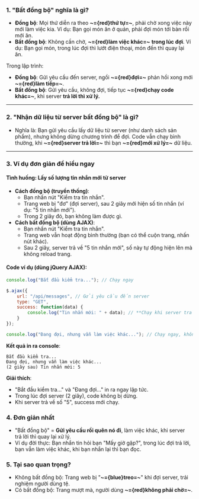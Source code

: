 ### 1. **"Bất đồng bộ" nghĩa là gì?**

- **Đồng bộ**: Mọi thứ diễn ra theo **~={red}thứ tự=~**, phải chờ xong việc này mới làm việc kia. Ví dụ: Bạn gọi món ăn ở quán, phải đợi món tới bàn rồi mới ăn.
- **Bất đồng bộ**: Không cần chờ, **~={red}làm việc khác=~** **trong lúc đợi**. Ví dụ: Bạn gọi món, trong lúc đợi thì lướt điện thoại, món đến thì quay lại ăn.

Trong lập trình:

- **Đồng bộ**: Gửi yêu cầu đến server, ngồi **~={red}đợi=~** phản hồi xong mới **~={red}làm tiếp=~**.
- **Bất đồng bộ**: Gửi yêu cầu, không đợi, tiếp tục **~={red}chạy code khác=~**, khi server **trả lời thì xử lý.**

---

### 2. **"Nhận dữ liệu từ server bất đồng bộ" là gì?**

- Nghĩa là: Bạn gửi yêu cầu lấy dữ liệu từ server (như danh sách sản phẩm), nhưng không dừng chương trình để đợi. Code vẫn chạy bình thường, khi **~={red}server trả lời=~** thì bạn **~={red}mới xử lý=~** dữ liệu.

---

### 3. **Ví dụ đơn giản để hiểu ngay**

#### Tình huống: Lấy số lượng tin nhắn mới từ server

- **Cách đồng bộ (truyền thống)**:
    - Bạn nhấn nút "Kiểm tra tin nhắn".
    - Trang web bị "đơ" (đợi server), sau 2 giây mới hiện số tin nhắn (ví dụ: "5 tin nhắn mới").
    - Trong 2 giây đó, bạn không làm được gì.
- **Cách bất đồng bộ (dùng AJAX)**:
    - Bạn nhấn nút "Kiểm tra tin nhắn".
    - Trang web vẫn hoạt động bình thường (bạn có thể cuộn trang, nhấn nút khác).
    - Sau 2 giây, server trả về "5 tin nhắn mới", số này tự động hiện lên mà không reload trang.

#### Code ví dụ (dùng jQuery AJAX):


```js
console.log("Bắt đầu kiểm tra..."); // Chạy ngay

$.ajax({
    url: "/api/messages", // Gửi yêu cầu đến server
    type: "GET",
    success: function(data) {
        console.log("Tin nhắn mới: " + data); // **Chạy khi server trả lời**
    }
});

console.log("Đang đợi, nhưng vẫn làm việc khác..."); // Chạy ngay, không đợi
```

**Kết quả in ra console**:

```text
Bắt đầu kiểm tra...
Đang đợi, nhưng vẫn làm việc khác...
(2 giây sau) Tin nhắn mới: 5
```
**Giải thích**:

- "Bắt đầu kiểm tra..." và "Đang đợi..." in ra ngay lập tức.
- Trong lúc đợi server (2 giây), code không bị dừng.
- Khi server trả về số "5", success mới chạy.
### 4. **Đơn giản nhất**

- "Bất đồng bộ" = **Gửi yêu cầu rồi quên nó đi**, làm việc khác, khi server trả lời thì quay lại xử lý.
- Ví dụ đời thực: Bạn nhắn tin hỏi bạn "Mấy giờ gặp?", trong lúc đợi trả lời, bạn vẫn làm việc khác, khi bạn nhắn lại thì bạn đọc.
### 5. **Tại sao quan trọng?**

- Không bất đồng bộ: Trang web bị "**~={blue}treo=~**" khi đợi server, trải nghiệm người dùng tệ.
- Có bất đồng bộ: Trang mượt mà, người dùng **~={red}không phải chờ=~**.